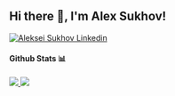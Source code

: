 <h2> Hi there 👋, I'm Alex Sukhov! </h2>
    
[![Aleksei Sukhov Linkedin](https://img.shields.io/badge/LinkedIn-0077B5?style=for-the-badge&logo=linkedin&logoColor=white)](https://www.linkedin.com/in/alekseisukhov/)

<!-- This is using base64 encoded image. If you have a small image, you can upload the base64 version of it :D https://www.base64-image.de/ -->

#### Github Stats 📊

<!-- [![Alex's github stats](https://github-readme-stats.vercel.app/api?username=aleksei-sukhov-ucl&show_icons=true&theme=radical)](https://github.com/anuraghazra/github-readme-stats)

[![Top Langs](https://github-readme-stats.vercel.app/api/top-langs/?username=aleksei-sukhov-ucl&layout=compact&theme=radical)](https://github.com/anuraghazra/github-readme-stats) -->
<div margin-top: 0;
margin-right: auto;
margin-bottom: 0;
margin-left: auto;
style="height:19vh";>
<a href="https://github.com/anuraghazra/github-readme-stats">
  <img src="https://github-readme-stats.vercel.app/api?username=aleksei-sukhov-ucl&show_icons=true&theme=radical"/>
</a>
<a href="https://github.com/anuraghazra/convoychat">
  <img src="https://github-readme-stats.vercel.app/api/top-langs/?username=aleksei-sukhov-ucl&layout=compact&theme=radical"/>
</a>
</div>
